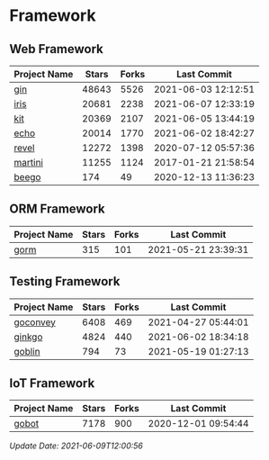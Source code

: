 # Framework

## Web Framework
| Project Name | Stars | Forks | Last Commit |
| ------------ | ----- | ----- | ----------- |
| [gin](https://github.com/gin-gonic/gin) | 48643 | 5526 | 2021-06-03 12:12:51 |
| [iris](https://github.com/kataras/iris) | 20681 | 2238 | 2021-06-07 12:33:19 |
| [kit](https://github.com/go-kit/kit) | 20369 | 2107 | 2021-06-05 13:44:19 |
| [echo](https://github.com/labstack/echo) | 20014 | 1770 | 2021-06-02 18:42:27 |
| [revel](https://github.com/revel/revel) | 12272 | 1398 | 2020-07-12 05:57:36 |
| [martini](https://github.com/go-martini/martini) | 11255 | 1124 | 2017-01-21 21:58:54 |
| [beego](https://github.com/astaxie/beego) | 174 | 49 | 2020-12-13 11:36:23 |

## ORM Framework
| Project Name | Stars | Forks | Last Commit |
| ------------ | ----- | ----- | ----------- |
| [gorm](https://github.com/jinzhu/gorm) | 315 | 101 | 2021-05-21 23:39:31 |

## Testing Framework
| Project Name | Stars | Forks | Last Commit |
| ------------ | ----- | ----- | ----------- |
| [goconvey](https://github.com/smartystreets/goconvey) | 6408 | 469 | 2021-04-27 05:44:01 |
| [ginkgo](https://github.com/onsi/ginkgo) | 4824 | 440 | 2021-06-02 18:34:18 |
| [goblin](https://github.com/franela/goblin) | 794 | 73 | 2021-05-19 01:27:13 |

## IoT Framework
| Project Name | Stars | Forks | Last Commit |
| ------------ | ----- | ----- | ----------- |
| [gobot](https://github.com/hybridgroup/gobot) | 7178 | 900 | 2020-12-01 09:54:44 |

*Update Date: 2021-06-09T12:00:56*